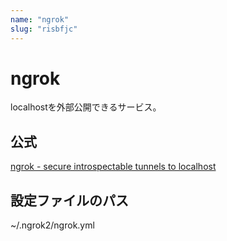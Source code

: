 ```yaml
---
name: "ngrok"
slug: "risbfjc"
---
```


# ngrok

localhostを外部公開できるサービス。

## 公式

[ngrok - secure introspectable tunnels to localhost](https://ngrok.com/)

## 設定ファイルのパス

~/.ngrok2/ngrok.yml
